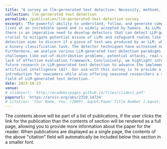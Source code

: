 ```yaml
---
title: "A survey on llm-gernerated text detection: Necessity, methods, and future directions"
collection: llm-gernerated text detection
permalink: /publication/llm-gernerated-text-detection-survey
excerpt: 'The powerful ability to understand, follow, and generate complex language emerging from large language models (LLMs) makes LLM-generated text flood many areas of our daily
lives at an incredible speed and is widely accepted by humans. As LLMs continue to expand,
there is an imperative need to develop detectors that can detect LLM-generated text. This is
crucial to mitigate potential misuse of LLMs and safeguard realms like artistic expression and social networks from harmful influence of LLM-generated content. The LLM-generated text
detection aims to discern if a piece of text was produced by an LLM, which is essentially
a binary classification task. The detector techniques have witnessed notable advancements recently, propelled by innovations in watermarking techniques, statistics-based detectors, neuralbase detectors, and human-assisted methods. In this survey, we collate recent research breakthroughs in this area and underscore the pressing need to bolster detector research. We also delve into prevalent datasets, elucidating their limitations and developmental requirements.
Furthermore, we analyze various LLM-generated text detection paradigms, shedding light on
challenges like out-of-distribution problems, potential attacks, real-world data issues and the
lack of effective evaluation framework. Conclusively, we highlight interesting directions for
future research in LLM-generated text detection to advance the implementation of responsible
artificial intelligence (AI). Our aim with this survey is to provide a clear and comprehensive
introduction for newcomers while also offering seasoned researchers a valuable update in the
field of LLM-generated text detection. '
date: 2023-10-23
venue: 
# slidesurl: 'http://academicpages.github.io/files/slides1.pdf'
paperurl: 'https://arxiv.org/abs/2310.14724'
# citation: 'Your Name, You. (2009). &quot;Paper Title Number 1.&quot; <i>Journal 1</i>. 1(1).'
---
```


The contents above will be part of a list of publications, if the user clicks the link for the publication than the contents of section will be rendered as a full page, allowing you to provide more information about the paper for the reader. When publications are displayed as a single page, the contents of the above "citation" field will automatically be included below this section in a smaller font.